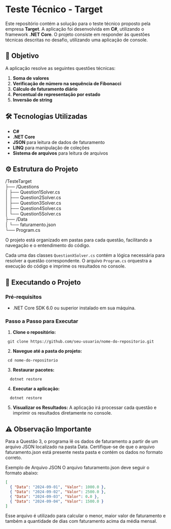 # Teste Técnico - Target

Este repositório contém a solução para o teste técnico proposto pela empresa **Target**. A aplicação foi desenvolvida em **C#**, utilizando o framework **.NET Core**. O projeto consiste em responder às questões técnicas descritas no desafio, utilizando uma aplicação de console.

## 🎯 Objetivo

A aplicação resolve as seguintes questões técnicas:

1. **Soma de valores**
2. **Verificação de número na sequência de Fibonacci**
3. **Cálculo de faturamento diário**
4. **Percentual de representação por estado**
5. **Inversão de string**

## 🛠️ Tecnologias Utilizadas

- **C#**
- **.NET Core**
- **JSON** para leitura de dados de faturamento
- **LINQ** para manipulação de coleções
- **Sistema de arquivos** para leitura de arquivos

## ⚙️ Estrutura do Projeto

/TesteTarget <br>
  ├── /Questions <br>
  │   ├── Question1Solver.cs <br>
  │   ├── Question2Solver.cs <br>
  │   ├── Question3Solver.cs <br>
  │   ├── Question4Solver.cs <br>
  │   └── Question5Solver.cs <br>
  ├── /Data <br>
  │   └── faturamento.json <br>
  └── Program.cs <br>

O projeto está organizado em pastas para cada questão, facilitando a navegação e o entendimento do código.

Cada uma das classes `QuestionXSolver.cs` contém a lógica necessária para resolver a questão correspondente. O arquivo `Program.cs` orquestra a execução do código e imprime os resultados no console.

## 🚀 Executando o Projeto

### Pré-requisitos

- .NET Core SDK 6.0 ou superior instalado em sua máquina.

### Passo a Passo para Executar

1. **Clone o repositório:**
 ```
  git clone https://github.com/seu-usuario/nome-do-repositorio.git
```
2. **Navegue até a pasta do projeto:**
 ```
  cd nome-do-repositorio
```
3. **Restaurar pacotes:**
```
  dotnet restore
```
4. **Executar a aplicação:**
```
  dotnet restore
```
5. **Visualizar os Resultados:**
  A aplicação irá processar cada questão e imprimir os resultados diretamente no console.

## ⚠️ Observação Importante
Para a Questão 3, o programa lê os dados de faturamento a partir de um arquivo JSON localizado na pasta Data. Certifique-se de que o arquivo faturamento.json está presente nesta pasta e contém os dados no formato correto.

Exemplo de Arquivo JSON
O arquivo faturamento.json deve seguir o formato abaixo:
```JSON
[
  { "Data": "2024-09-01", "Valor": 1000.0 },
  { "Data": "2024-09-02", "Valor": 2500.0 },
  { "Data": "2024-09-03", "Valor": 0.0 },
  { "Data": "2024-09-04", "Valor": 1500.0 }
]
```

Esse arquivo é utilizado para calcular o menor, maior valor de faturamento e também a quantidade de dias com faturamento acima da média mensal.
